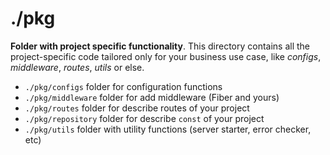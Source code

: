 # ./pkg

**Folder with project specific functionality**. This directory contains all the project-specific code tailored only for
your business use case, like _configs_, _middleware_, _routes_, _utils_ or else.

- `./pkg/configs` folder for configuration functions
- `./pkg/middleware` folder for add middleware (Fiber and yours)
- `./pkg/routes` folder for describe routes of your project
- `./pkg/repository` folder for describe `const` of your project
- `./pkg/utils` folder with utility functions (server starter, error checker, etc)
